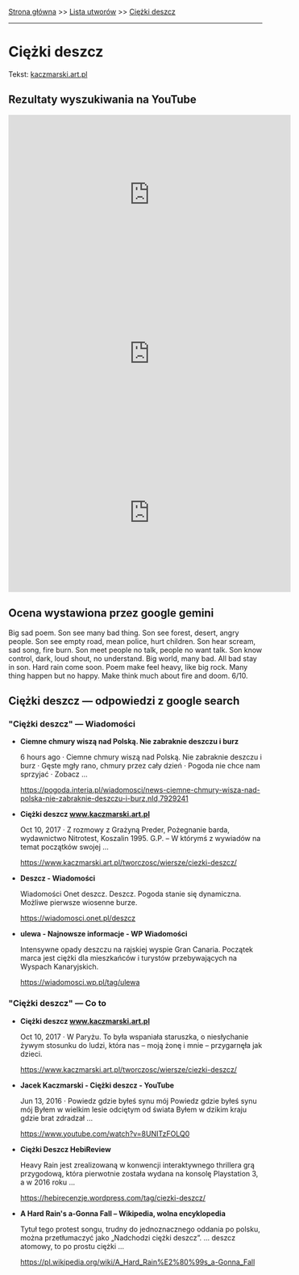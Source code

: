 [Strona główna](../index.md) >> [Lista utworów](../list.md) >> [Ciężki deszcz](98.md)

---

# Ciężki deszcz

Tekst: [kaczmarski.art.pl](https://www.kaczmarski.art.pl/tworczosc/wiersze/ciezki-deszcz/)

## Rezultaty wyszukiwania na YouTube

<iframe width="560" height="315" src="https://www.youtube.com/embed/8UNITzFOLQ0?si=IdontcarewhotheIRSsendsImnotpayingtaxes" title="YouTube video player" frameborder="0" allow="accelerometer; autoplay; clipboard-write; encrypted-media; gyroscope; picture-in-picture; web-share" referrerpolicy="strict-origin-when-cross-origin" allowfullscreen></iframe>

<iframe width="560" height="315" src="https://www.youtube.com/embed/j6yHeqQDx9Q?si=IdontcarewhotheIRSsendsImnotpayingtaxes" title="YouTube video player" frameborder="0" allow="accelerometer; autoplay; clipboard-write; encrypted-media; gyroscope; picture-in-picture; web-share" referrerpolicy="strict-origin-when-cross-origin" allowfullscreen></iframe>

<iframe width="560" height="315" src="https://www.youtube.com/embed/95qdP4Ss3-U?si=IdontcarewhotheIRSsendsImnotpayingtaxes" title="YouTube video player" frameborder="0" allow="accelerometer; autoplay; clipboard-write; encrypted-media; gyroscope; picture-in-picture; web-share" referrerpolicy="strict-origin-when-cross-origin" allowfullscreen></iframe>

## Ocena wystawiona przez google gemini

Big sad poem. Son see many bad thing. Son see forest, desert, angry people. Son see empty road, mean police, hurt children. Son hear scream, sad song, fire burn. Son meet people no talk, people no want talk. Son know control, dark, loud shout, no understand. Big world, many bad. All bad stay in son. Hard rain come soon. Poem make feel heavy, like big rock. Many thing happen but no happy. Make think much about fire and doom. 6/10.


## Ciężki deszcz — odpowiedzi z google search

### "Ciężki deszcz" — Wiadomości

- **Ciemne chmury wiszą nad Polską. Nie zabraknie deszczu i burz**

    6 hours ago  ·  Ciemne chmury wiszą nad Polską. Nie zabraknie deszczu i burz · Gęste mgły rano, chmury przez cały dzień · Pogoda nie chce nam sprzyjać · Zobacz ... 

   <https://pogoda.interia.pl/wiadomosci/news-ciemne-chmury-wisza-nad-polska-nie-zabraknie-deszczu-i-burz,nId,7929241>
- **Ciężki deszcz www.kaczmarski.art.pl**

    Oct 10, 2017  ·  Z rozmowy z Grażyną Preder, Pożegnanie barda, wydawnictwo Nitrotest, Koszalin 1995. G.P. – W którymś z wywiadów na temat początków swojej ... 

   <https://www.kaczmarski.art.pl/tworczosc/wiersze/ciezki-deszcz/>
- **Deszcz - Wiadomości**

    Wiadomości Onet deszcz. Deszcz. Pogoda stanie się dynamiczna. Możliwe pierwsze wiosenne burze. 

   <https://wiadomosci.onet.pl/deszcz>
- **ulewa - Najnowsze informacje - WP Wiadomości**

    Intensywne opady deszczu na rajskiej wyspie Gran Canaria. Początek marca jest ciężki dla mieszkańców i turystów przebywających na Wyspach Kanaryjskich. 

   <https://wiadomosci.wp.pl/tag/ulewa>

### "Ciężki deszcz" — Co to

- **Ciężki deszcz www.kaczmarski.art.pl**

    Oct 10, 2017  ·  W Paryżu. To była wspaniała staruszka, o niesłychanie żywym stosunku do ludzi, która nas – moją żonę i mnie – przygarnęła jak dzieci. 

   <https://www.kaczmarski.art.pl/tworczosc/wiersze/ciezki-deszcz/>
- **Jacek Kaczmarski - Ciężki deszcz - YouTube**

    Jun 13, 2016  ·  Powiedz gdzie byłeś synu mój Powiedz gdzie byłeś synu mój Byłem w wielkim lesie odciętym od świata Byłem w dzikim kraju gdzie brat zdradzał ... 

   <https://www.youtube.com/watch?v=8UNITzFOLQ0>
- **Ciężki Deszcz  HebiReview**

    Heavy Rain jest zrealizowaną w konwencji interaktywnego thrillera grą przygodową, która pierwotnie została wydana na konsolę Playstation 3, a w 2016 roku ... 

   <https://hebirecenzje.wordpress.com/tag/ciezki-deszcz/>
- **A Hard Rain's a-Gonna Fall – Wikipedia, wolna encyklopedia**

    Tytuł tego protest songu, trudny do jednoznacznego oddania po polsku, można przetłumaczyć jako „Nadchodzi ciężki deszcz”. ... deszcz atomowy, to po prostu ciężki ... 

   <https://pl.wikipedia.org/wiki/A_Hard_Rain%E2%80%99s_a-Gonna_Fall>

